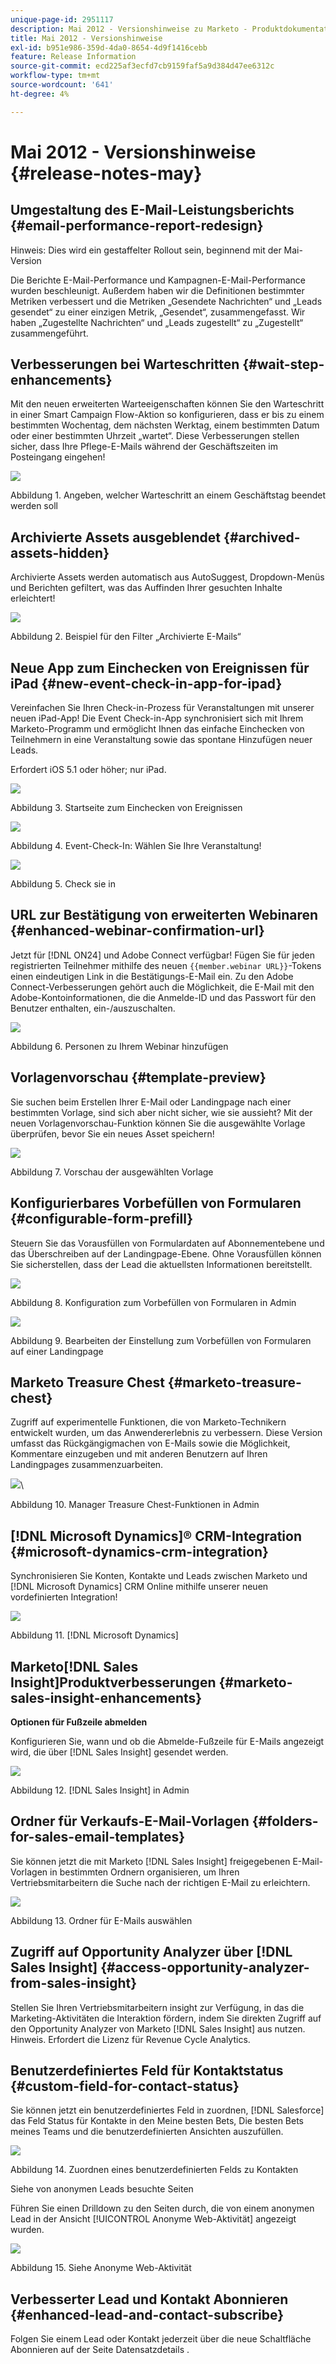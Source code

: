 ```yaml
---
unique-page-id: 2951117
description: Mai 2012 - Versionshinweise zu Marketo - Produktdokumentation
title: Mai 2012 - Versionshinweise
exl-id: b951e986-359d-4da0-8654-4d9f1416cebb
feature: Release Information
source-git-commit: ecd225af3ecfd7cb9159faf5a9d384d47ee6312c
workflow-type: tm+mt
source-wordcount: '641'
ht-degree: 4%

---
```


# Mai 2012 - Versionshinweise {#release-notes-may}

## Umgestaltung des E-Mail-Leistungsberichts {#email-performance-report-redesign}

Hinweis: Dies wird ein gestaffelter Rollout sein, beginnend mit der Mai-Version

Die Berichte E-Mail-Performance und Kampagnen-E-Mail-Performance wurden beschleunigt. Außerdem haben wir die Definitionen bestimmter Metriken verbessert und die Metriken „Gesendete Nachrichten“ und „Leads gesendet“ zu einer einzigen Metrik, „Gesendet“, zusammengefasst. Wir haben „Zugestellte Nachrichten“ und „Leads zugestellt“ zu „Zugestellt“ zusammengeführt.

## Verbesserungen bei Warteschritten {#wait-step-enhancements}

Mit den neuen erweiterten Warteeigenschaften können Sie den Warteschritt in einer Smart Campaign Flow-Aktion so konfigurieren, dass er bis zu einem bestimmten Wochentag, dem nächsten Werktag, einem bestimmten Datum oder einer bestimmten Uhrzeit „wartet“. Diese Verbesserungen stellen sicher, dass Ihre Pflege-E-Mails während der Geschäftszeiten im Posteingang eingehen!

![](assets/image2014-9-23-10-3a14-3a13.png)

Abbildung 1. Angeben, welcher Warteschritt an einem Geschäftstag beendet werden soll

## Archivierte Assets ausgeblendet {#archived-assets-hidden}

Archivierte Assets werden automatisch aus AutoSuggest, Dropdown-Menüs und Berichten gefiltert, was das Auffinden Ihrer gesuchten Inhalte erleichtert!

![](assets/image2014-9-23-10-3a14-3a28.png)

Abbildung 2. Beispiel für den Filter „Archivierte E-Mails“

## Neue App zum Einchecken von Ereignissen für iPad {#new-event-check-in-app-for-ipad}

Vereinfachen Sie Ihren Check-in-Prozess für Veranstaltungen mit unserer neuen iPad-App! Die Event Check-in-App synchronisiert sich mit Ihrem Marketo-Programm und ermöglicht Ihnen das einfache Einchecken von Teilnehmern in eine Veranstaltung sowie das spontane Hinzufügen neuer Leads.

Erfordert iOS 5.1 oder höher; nur iPad.

![](assets/image2014-9-23-10-3a14-3a46.png)

Abbildung 3. Startseite zum Einchecken von Ereignissen

![](assets/image2014-9-23-10-3a15-3a6.png)

Abbildung 4. Event-Check-In: Wählen Sie Ihre Veranstaltung!

![](assets/image2014-9-23-10-3a15-3a27.png)

Abbildung 5. Check sie in

## URL zur Bestätigung von erweiterten Webinaren {#enhanced-webinar-confirmation-url}

Jetzt für [!DNL ON24] und Adobe Connect verfügbar! Fügen Sie für jeden registrierten Teilnehmer mithilfe des neuen `{{member.webinar URL}}`-Tokens einen eindeutigen Link in die Bestätigungs-E-Mail ein. Zu den Adobe Connect-Verbesserungen gehört auch die Möglichkeit, die E-Mail mit den Adobe-Kontoinformationen, die die Anmelde-ID und das Passwort für den Benutzer enthalten, ein-/auszuschalten.

![](assets/image2014-9-23-10-3a15-3a44.png)

Abbildung 6. Personen zu Ihrem Webinar hinzufügen

## Vorlagenvorschau {#template-preview}

Sie suchen beim Erstellen Ihrer E-Mail oder Landingpage nach einer bestimmten Vorlage, sind sich aber nicht sicher, wie sie aussieht? Mit der neuen Vorlagenvorschau-Funktion können Sie die ausgewählte Vorlage überprüfen, bevor Sie ein neues Asset speichern!

![](assets/image2014-9-23-10-3a16-3a4.png)

Abbildung 7. Vorschau der ausgewählten Vorlage

## Konfigurierbares Vorbefüllen von Formularen {#configurable-form-prefill}

Steuern Sie das Vorausfüllen von Formulardaten auf Abonnementebene und das Überschreiben auf der Landingpage-Ebene. Ohne Vorausfüllen können Sie sicherstellen, dass der Lead die aktuellsten Informationen bereitstellt.

![](assets/image2014-9-23-10-3a16-3a22.png)

Abbildung 8. Konfiguration zum Vorbefüllen von Formularen in Admin

![](assets/image2014-9-23-10-3a16-3a34.png)

Abbildung 9. Bearbeiten der Einstellung zum Vorbefüllen von Formularen auf einer Landingpage

## Marketo Treasure Chest {#marketo-treasure-chest}

Zugriff auf experimentelle Funktionen, die von Marketo-Technikern entwickelt wurden, um das Anwendererlebnis zu verbessern. Diese Version umfasst das Rückgängigmachen von E-Mails sowie die Möglichkeit, Kommentare einzugeben und mit anderen Benutzern auf Ihren Landingpages zusammenzuarbeiten.

![](assets/image2014-9-23-10-3a16-3a51.png)\

Abbildung 10. Manager Treasure Chest-Funktionen in Admin

## [!DNL Microsoft Dynamics]® CRM-Integration {#microsoft-dynamics-crm-integration}

Synchronisieren Sie Konten, Kontakte und Leads zwischen Marketo und [!DNL Microsoft Dynamics] CRM Online mithilfe unserer neuen vordefinierten Integration!

![](assets/image2014-9-23-10-3a17-3a6.png)

Abbildung 11. [!DNL Microsoft Dynamics]

## Marketo[!DNL Sales Insight]Produktverbesserungen {#marketo-sales-insight-enhancements}

**Optionen für Fußzeile abmelden**

Konfigurieren Sie, wann und ob die Abmelde-Fußzeile für E-Mails angezeigt wird, die über [!DNL Sales Insight] gesendet werden.

![](assets/image2014-9-23-10-3a17-3a20.png)

Abbildung 12. [!DNL Sales Insight] in Admin

## Ordner für Verkaufs-E-Mail-Vorlagen {#folders-for-sales-email-templates}

Sie können jetzt die mit Marketo [!DNL Sales Insight] freigegebenen E-Mail-Vorlagen in bestimmten Ordnern organisieren, um Ihren Vertriebsmitarbeitern die Suche nach der richtigen E-Mail zu erleichtern.

![](assets/image2014-9-23-10-3a17-3a35.png)

Abbildung 13. Ordner für E-Mails auswählen

## Zugriff auf Opportunity Analyzer über [!DNL Sales Insight] {#access-opportunity-analyzer-from-sales-insight}

Stellen Sie Ihren Vertriebsmitarbeitern insight zur Verfügung, in das die Marketing-Aktivitäten die Interaktion fördern, indem Sie direkten Zugriff auf den Opportunity Analyzer von Marketo [!DNL Sales Insight] aus nutzen. Hinweis. Erfordert die Lizenz für Revenue Cycle Analytics.

## Benutzerdefiniertes Feld für Kontaktstatus {#custom-field-for-contact-status}

Sie können jetzt ein benutzerdefiniertes Feld in zuordnen, [!DNL Salesforce] das Feld Status für Kontakte in den Meine besten Bets, Die besten Bets meines Teams und die benutzerdefinierten Ansichten auszufüllen.

![](assets/image2014-9-23-10-3a17-3a47.png)

Abbildung 14. Zuordnen eines benutzerdefinierten Felds zu Kontakten

Siehe von anonymen Leads besuchte Seiten

Führen Sie einen Drilldown zu den Seiten durch, die von einem anonymen Lead in der Ansicht [!UICONTROL Anonyme Web-Aktivität] angezeigt wurden.

![](assets/image2014-9-23-10-3a17-3a59.png)

Abbildung 15. Siehe Anonyme Web-Aktivität

## Verbesserter Lead und Kontakt Abonnieren {#enhanced-lead-and-contact-subscribe}

Folgen Sie einem Lead oder Kontakt jederzeit über die neue Schaltfläche Abonnieren auf der Seite Datensatzdetails .
